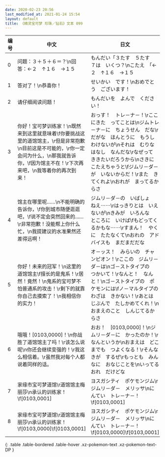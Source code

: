 ```yaml
---
date: 2020-02-23 20:56
last_modified_at: 2021-01-24 15:54
layout: default
title: 《精灵宝可梦 珍珠／钻石》文本 099
---
```

| 编号 | 中文 | 日文 |
| ---- | ---- | ---- |
| 0 | 问题：３＋５＋６＝？\n回答：←２　↑１６　→１５ | もんだい「３たす　５たす　７は　いくつ？\nこたえ　「←２　↑１６　→１５ |
| 1 | 答对了！\n恭喜你！ | せいかい　です！\nおめでとう　ございます！ |
| 2 | 请仔细阅读问题！ | もんだいを　よんで　ください！ |
| 3 | 你好！宝可梦训练家！\n既然来到这里就意味着\f你要挑战这里的道馆馆主，\r但是非常抱歉\n目前这是不可能的，\r你一定会问为什么，\n那我就告诉你，\f因为馆主不在！\r下次再来吧，\n我等着你的再次到来！ | おっす！　トレ－ナ－！\rここにきた　ってことは\nジムトレ－ナ－に　ちょうせん　だな\rだがな　ほんとうに　もうしわけないが\nそれは　むりな　はなし　なんだな\rなぜって　ききたいだろうから\nさきに　こたえちゃうと\fジムリ－ダ－が　いないからだ！\rまた　きてくれよ\nおれが　まってるからさ |
| 4 | 馆主在哪里呢……\n不能明确的告诉你，\f你到城市随便逛逛吧，\f说不定会突然回来的……\r非常抱歉！没能帮上你什么忙，\n我提建议的水准果然还差得远啊！ | ジムリ－ダ－の　いばしょ　ねえ⋯⋯\rはっきりとは　いえないが\nきみが　いろんな　ところに　いけば\fもどってくるかもな⋯⋯\rすまん！　やくに　たたなくて\nおれの　アドバイスも　まだまだだな |
| 5 | 你好！未来的冠军！\n这里的道馆馆主\f擅长的是鬼系！\r居然！竟然！\n鬼系的宝可梦不怕普通系的攻击！\r剩下的就靠你自己去摸索了！\n我相信你的实力！ | オ－ッス！　みらいの　チャンピオン！\rここの　ジムリ－ダ－は\nゴ－ストタイプの　つかいて！\rなんと！　なんと！\nゴ－ストタイプの　ポケモンには\fノ－マルタイプの　わざは　きかない！\rあとは　じぶんで　たしかめてくれ！\nおまえのこと　しんじてるからさ |
| 6 | 哦哦！[0103,0000]！\n你战胜了道馆馆主了吗！\r该怎么说呢\n你还会继续变强的！\r我这么相信着。\r虽然我对每个人都说着同样的话。 | おお！　[0103,0000]！\nジムリ－ダ－に　かったのか！\rなんというか\nおまえは　どこまでも　つよくなる！\rそんな　きが　するぜ\rもっとも　みんなに　おなじことを\nいってる　おれ　だけどな |
| 7 | 家缘市宝可梦道馆\r道馆馆主梅丽莎\n承认的训练家！\f[0103,0001] | ヨスガシティ　ポケモンジム\rジムリ－ダ－　メリッサ\nにんてい　トレ－ナ－！\f[0103,0001] |
| 8 | 家缘市宝可梦道馆\r道馆馆主梅丽莎\n承认的训练家！\f[0103,0000]\f[0103,0001] | ヨスガシティ　ポケモンジム\rジムリ－ダ－　メリッサ\nにんてい　トレ－ナ－！\f[0103,0000]\f[0103,0001] |
{: .table .table-bordered .table-hover .xz-pokemon-text .xz-pokemon-text-DP }